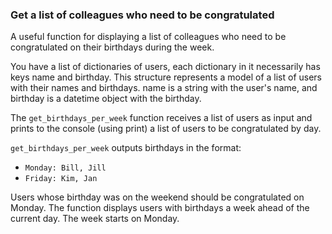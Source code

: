 ### Get a list of colleagues who need to be congratulated
A useful function for displaying a list of colleagues who need to be congratulated on their birthdays during the week.

You have a list of dictionaries of users, each dictionary in it necessarily has keys name and birthday. This structure represents a model of a list of users with their names and birthdays. name is a string with the user's name, and birthday is a datetime object with the birthday.

The `get_birthdays_per_week` function receives a list of users as input and prints to the console (using print) a list of users to be congratulated by day.

`get_birthdays_per_week` outputs birthdays in the format:
- `Monday: Bill, Jill`
- `Friday: Kim, Jan`

Users whose birthday was on the weekend should be congratulated on Monday. The function displays users with birthdays a week ahead of the current day. The week starts on Monday.